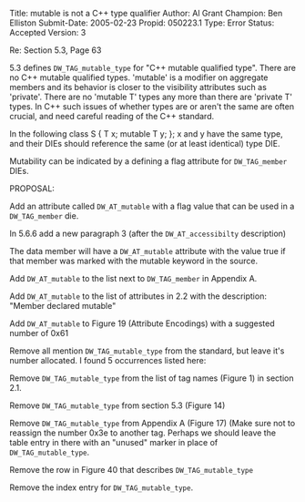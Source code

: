 Title:       mutable is not a C++ type qualifier
Author:      Al Grant
Champion:    Ben Elliston
Submit-Date: 2005-02-23
Propid:      050223.1
Type:        Error
Status:      Accepted
Version:     3

Re: Section 5.3, Page 63

5.3 defines `DW_TAG_mutable_type` for "C++ mutable qualified type".
There are no C++ mutable qualified types.  'mutable' is a modifier
on aggregate members and its behavior is closer to the visibility
attributes such as 'private'.  There are no 'mutable T' types
any more than there are 'private T' types.  In C++ such issues of
whether types are or aren't the same are often crucial, and need
careful reading of the C++ standard.

In the following
  class S { T x; mutable T y; };
x and y have the same type, and their DIEs should reference the
same (or at least identical) type DIE.

Mutability can be indicated by a defining a flag attribute for
`DW_TAG_member` DIEs.

PROPOSAL:

Add an attribute called `DW_AT_mutable` with a flag value that
can be used in a `DW_TAG_member` die.

   In 5.6.6 add a new paragraph 3 (after the `DW_AT_accessibilty` description)

   The data member will have a `DW_AT_mutable` attribute with
   the value true if that member was marked with the
   mutable keyword in the source.

   Add `DW_AT_mutable` to the list next to `DW_TAG_member` in Appendix A.

   Add `DW_AT_mutable` to the list of attributes in 2.2 with the
   description:  "Member declared mutable"

   Add `DW_AT_mutable` to Figure 19 (Attribute Encodings)
   with a suggested number of 0x61

Remove all mention `DW_TAG_mutable_type` from the standard,
but leave it's number allocated.  I found 5 occurrences
listed here:

   Remove `DW_TAG_mutable_type` from the list of tag names
   (Figure 1) in section 2.1.

   Remove `DW_TAG_mutable_type` from section 5.3 (Figure 14)

   Remove `DW_TAG_mutable_type` from Appendix A (Figure 17)
   (Make sure not to reassign the number 0x3e to another tag.
    Perhaps we should leave the table entry in there with
    an "unused" marker in place of `DW_TAG_mutable_type`.

   Remove the row in Figure 40 that describes `DW_TAG_mutable_type`

   Remove the index entry for `DW_TAG_mutable_type`.
